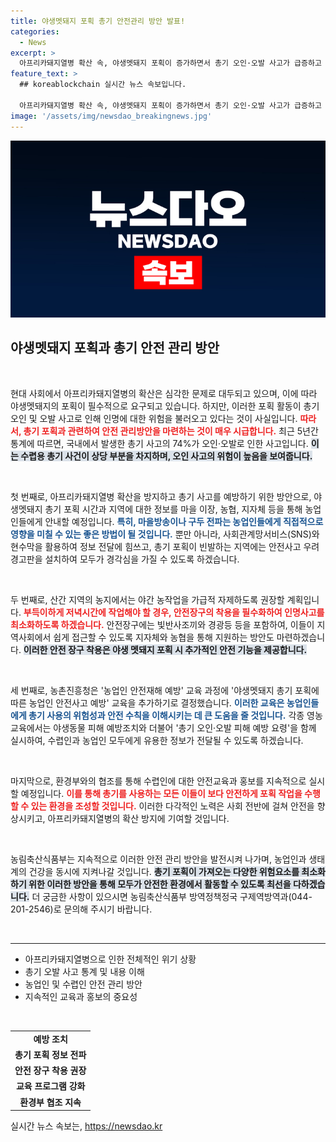 ```yaml
---
title: 야생멧돼지 포획 총기 안전관리 방안 발표!
categories:
  - News
excerpt: >
  아프리카돼지열병 확산 속, 야생멧돼지 포획이 증가하면서 총기 오인·오발 사고가 급증하고 있습니다. 안심할 수 있는 농업 환경을 위해 반드시 필요한 안전 관리 방안이 마련됩니다. 클릭해 더 알아보세요!
feature_text: >
  ## koreablockchain 실시간 뉴스 속보입니다.

  아프리카돼지열병 확산 속, 야생멧돼지 포획이 증가하면서 총기 오인·오발 사고가 급증하고 있습니다. 안심할 수 있는 농업 환경을 위해 반드시 필요한 안전 관리 방안이 마련됩니다. 클릭해 더 알아보세요!
image: '/assets/img/newsdao_breakingnews.jpg'
---
```


<p><img src="/assets/img/newsdao_breakingnews.jpg" alt="koreablockchain 속보" /></p>

<h2 data-ke-size="size26">야생멧돼지 포획과 총기 안전 관리 방안</h2>

<p data-ke-size="size16">&nbsp;</p>

<p>현대 사회에서 아프리카돼지열병의 확산은 심각한 문제로 대두되고 있으며, 이에 따라 야생멧돼지의 포획이 필수적으로 요구되고 있습니다. 하지만, 이러한 포획 활동이 총기 오인 및 오발 사고로 인해 인명에 대한 위험을 불러오고 있다는 것이 사실입니다. <b><span style="color: #ee2323;">따라서, 총기 포획과 관련하여 안전 관리방안을 마련하는 것이 매우 시급합니다.</span></b> 최근 5년간 통계에 따르면, 국내에서 발생한 총기 사고의 74%가 오인·오발로 인한 사고입니다. <b><span style="background-color: #21538527;">이는 수렵용 총기 사건이 상당 부분을 차지하며, 오인 사고의 위험이 높음을 보여줍니다.</span></b></p>

<p data-ke-size="size16">&nbsp;</p>

<p>첫 번째로, 아프리카돼지열병 확산을 방지하고 총기 사고를 예방하기 위한 방안으로, 야생멧돼지 총기 포획 시간과 지역에 대한 정보를 마을 이장, 농협, 지자체 등을 통해 농업인들에게 안내할 예정입니다. <b><span style="color: #1a5490;">특히, 마을방송이나 구두 전파는 농업인들에게 직접적으로 영향을 미칠 수 있는 좋은 방법이 될 것입니다.</span></b> 뿐만 아니라, 사회관계망서비스(SNS)와 현수막을 활용하여 정보 전달에 힘쓰고, 총기 포획이 빈발하는 지역에는 안전사고 우려 경고판을 설치하여 모두가 경각심을 가질 수 있도록 하겠습니다.</p>

<p data-ke-size="size16">&nbsp;</p>

<p>두 번째로, 산간 지역의 농지에서는 야간 농작업을 가급적 자제하도록 권장할 계획입니다. <b><span style="color: #ee2323;">부득이하게 저녁시간에 작업해야 할 경우, 안전장구의 착용을 필수화하여 인명사고를 최소화하도록 하겠습니다.</span></b> 안전장구에는 빛반사조끼와 경광등 등을 포함하여, 이들이 지역사회에서 쉽게 접근할 수 있도록 지자체와 농협을 통해 지원하는 방안도 마련하겠습니다. <b><span style="background-color: #21538527;">이러한 안전 장구 착용은 야생 멧돼지 포획 시 추가적인 안전 기능을 제공합니다.</span></b></p>

<p data-ke-size="size16">&nbsp;</p>

<p>세 번째로, 농촌진흥청은 '농업인 안전재해 예방' 교육 과정에 '야생멧돼지 총기 포획에 따른 농업인 안전사고 예방' 교육을 추가하기로 결정했습니다. <b><span style="color: #1a5490;">이러한 교육은 농업인들에게 총기 사용의 위험성과 안전 수칙을 이해시키는 데 큰 도움을 줄 것입니다.</span></b> 각종 영농 교육에서는 야생동물 피해 예방조치와 더불어 '총기 오인·오발 피해 예방 요령'을 함께 실시하여, 수렵인과 농업인 모두에게 유용한 정보가 전달될 수 있도록 하겠습니다.</p>

<p data-ke-size="size16">&nbsp;</p>

<p>마지막으로, 환경부와의 협조를 통해 수렵인에 대한 안전교육과 홍보를 지속적으로 실시할 예정입니다. <b><span style="color: #ee2323;">이를 통해 총기를 사용하는 모든 이들이 보다 안전하게 포획 작업을 수행할 수 있는 환경을 조성할 것입니다.</span></b> 이러한 다각적인 노력은 사회 전반에 걸쳐 안전을 향상시키고, 아프리카돼지열병의 확산 방지에 기여할 것입니다. </p>

<p data-ke-size="size16">&nbsp;</p>

<p>농림축산식품부는 지속적으로 이러한 안전 관리 방안을 발전시켜 나가며, 농업인과 생태계의 건강을 동시에 지켜나갈 것입니다. <b><span style="background-color: #21538527;">총기 포획이 가져오는 다양한 위험요소를 최소화하기 위한 이러한 방안을 통해 모두가 안전한 환경에서 활동할 수 있도록 최선을 다하겠습니다.</span></b> 더 궁금한 사항이 있으시면 농림축산식품부 방역정책정국 구제역방역과(044-201-2546)로 문의해 주시기 바랍니다.</p>

<p data-ke-size="size16">&nbsp;</p>

<hr>

<ul>
    <li>아프리카돼지열병으로 인한 전체적인 위기 상황</li>
    <li>총기 오발 사고 통계 및 내용 이해</li>
    <li>농업인 및 수렵인 안전 관리 방안</li>
    <li>지속적인 교육과 홍보의 중요성</li>
</ul>

<p data-ke-size="size16">&nbsp;</p>

<table>
    <tr>
        <td style="text-align: center; height: 17px;"><b>예방 조치</b></td>
    </tr>
    <tr>
        <td style="text-align: center; height: 17px;"><b>총기 포획 정보 전파</b></td>
    </tr>
    <tr>
        <td style="text-align: center; height: 17px;"><b>안전 장구 착용 권장</b></td>
    </tr>
    <tr>
        <td style="text-align: center; height: 17px;"><b>교육 프로그램 강화</b></td>
    </tr>
    <tr>
        <td style="text-align: center; height: 17px;"><b>환경부 협조 지속</b></td>
    </tr>
</table>
실시간 뉴스 속보는, <a href="https://newsdao.kr" rel="dofollow">https://newsdao.kr</a>


